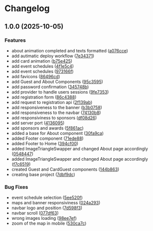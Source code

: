 # Changelog

## 1.0.0 (2025-10-05)


### Features

* about animation completed and texts formatted ([a076cce](https://github.com/SrBlecaute01/sisweek/commit/a076cce5a15acf423f73d376ecbdd64e2695c5e9))
* add autimatic deploy workflow ([7e34371](https://github.com/SrBlecaute01/sisweek/commit/7e343718e8f1b729b15fff382c1b8a1270137aca))
* add card animation ([b75e425](https://github.com/SrBlecaute01/sisweek/commit/b75e425aac7b224277e9cddbcd9042f8d9525b87))
* add event schedules ([4f1e5c4](https://github.com/SrBlecaute01/sisweek/commit/4f1e5c4baa5c1aa37b363e990c6b67b4378a82bc))
* add event schedules ([973166f](https://github.com/SrBlecaute01/sisweek/commit/973166fb23f58d49ee07e1cc716bd10fcc3dfb10))
* add favicons ([86496cd](https://github.com/SrBlecaute01/sisweek/commit/86496cd43e38ff44bc148da070d07079aa524e27))
* add Guest and About Components ([95c3595](https://github.com/SrBlecaute01/sisweek/commit/95c3595538d2a65d6ef1502ed157184b786e24c6))
* add password confirmation ([345748b](https://github.com/SrBlecaute01/sisweek/commit/345748bde8c7994c2506cbca19f12611939501b8))
* add provider to handle users sessions ([9fe7353](https://github.com/SrBlecaute01/sisweek/commit/9fe73536dfbe0f3926346941fefe1885aa04b98a))
* add registration form ([86c4388](https://github.com/SrBlecaute01/sisweek/commit/86c4388531406427531877fb0c641acec7669c4e))
* add request to registration api ([2f139ab](https://github.com/SrBlecaute01/sisweek/commit/2f139ab1a83746d156c135181a9c29f117690f4c))
* add responsiveness to the banner ([b3b0758](https://github.com/SrBlecaute01/sisweek/commit/b3b0758e02f54faa18f61255766b294e8ade043f))
* add responsiveness to the navbar ([74130b8](https://github.com/SrBlecaute01/sisweek/commit/74130b8dd081c7e34dabeee8b59578d58c91f3f1))
* add responsiviness to sponsors ([df08d26](https://github.com/SrBlecaute01/sisweek/commit/df08d262bddb4721aa823d04f25e3f1d1100dd98))
* add server port ([4136095](https://github.com/SrBlecaute01/sisweek/commit/41360950cbe0c77b8a309b49384aa00b4781b8fc))
* add sponsors and awards ([5f861ac](https://github.com/SrBlecaute01/sisweek/commit/5f861ac0202edb410c1e89da4e1aa0981bdb711b))
* added a base for About component ([30fa9ca](https://github.com/SrBlecaute01/sisweek/commit/30fa9cab322761a4c1828395cdbfe37428344686))
* added Footer component ([71ede88](https://github.com/SrBlecaute01/sisweek/commit/71ede88bd3d3bb212f728dc331b94373094781b8))
* added Footer to Home ([394cf00](https://github.com/SrBlecaute01/sisweek/commit/394cf009a602a72d934c73fb39a8d093acc7dded))
* added ImageTriangleSwapper and changed About page accordingly ([0548447](https://github.com/SrBlecaute01/sisweek/commit/0548447ebd5b03513de829c74f3235463297f96a))
* added ImageTriangleSwapper and changed About page accordingly ([f7c6519](https://github.com/SrBlecaute01/sisweek/commit/f7c65195552be678da0ae9e1f3b04d4d92b5cd80))
* created Guest and CardGuest components ([144b863](https://github.com/SrBlecaute01/sisweek/commit/144b8635e6bc235545ab4e743a0a35cdc7c42901))
* creating base project ([7dbf9dc](https://github.com/SrBlecaute01/sisweek/commit/7dbf9dc3e030ea86c7f8ebfc3446e56a785a89cc))


### Bug Fixes

* event schedule selection ([5ee520f](https://github.com/SrBlecaute01/sisweek/commit/5ee520fcd9f57b60c3c564d0af60654bba7e478c))
* maps and banner responsiviness ([024a293](https://github.com/SrBlecaute01/sisweek/commit/024a293e9266861c5d50fe72ed5f0285b077d496))
* navbar logo and position ([7d598f3](https://github.com/SrBlecaute01/sisweek/commit/7d598f31e536ea9740f8e7803c82bde93f36edb2))
* navbar scroll ([077df63](https://github.com/SrBlecaute01/sisweek/commit/077df63e76794905749f1b0cd9d1584609b5e8df))
* wrong images loading ([98ee7ef](https://github.com/SrBlecaute01/sisweek/commit/98ee7efeb8d6d772dc884cea5ee1eba747721b6b))
* zoom of the map in mobile ([530ca7c](https://github.com/SrBlecaute01/sisweek/commit/530ca7c6c275bde677f3dd37307bfa2c35306bc0))
